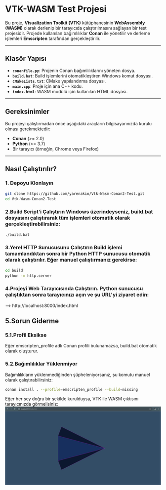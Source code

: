 # VTK-WASM Test Projesi

Bu proje, **Visualization Toolkit (VTK)** kütüphanesinin **WebAssembly (WASM)** olarak derlenip bir tarayıcıda çalıştırılmasını sağlayan bir test projesidir. Projede kullanılan bağımlılıklar **Conan** ile yönetilir ve derleme işlemleri **Emscripten** tarafından gerçekleştirilir.

---

## Klasör Yapısı

- **`conanfile.py`**: Projenin Conan bağımlılıklarını yöneten dosya.
- **`build.bat`**: Build işlemlerini otomatikleştiren Windows komut dosyası.
- **`CMakeLists.txt`**: CMake yapılandırma dosyası.
- **`main.cpp`**: Proje için ana C++ kodu.
- **`index.html`**: WASM modülü için kullanılan HTML dosyası.

---

## Gereksinimler

Bu projeyi çalıştırmadan önce aşağıdaki araçların bilgisayarınızda kurulu olması gerekmektedir:

- **Conan** (>= 2.0)
- **Python** (>= 3.7)
- Bir tarayıcı (örneğin, Chrome veya Firefox)

---

## Nasıl Çalıştırılır?

### 1. Depoyu Klonlayın
``` bash
git clone https://github.com/yarenakin/Vtk-Wasm-Conan2-Test.git
cd Vtk-Wasm-Conan2-Test
```
### 2.Build Script'i Çalıştırın Windows üzerindeyseniz, build.bat dosyasını çalıştırarak tüm işlemleri otomatik olarak gerçekleştirebilirsiniz:
``` bash
./build.bat
```
### 3.Yerel HTTP Sunucusunu Çalıştırın Build işlemi tamamlandıktan sonra bir Python HTTP sunucusu otomatik olarak çalıştırılır. Eğer manuel çalıştırmanız gerekirse:
``` bash
cd build
python -m http.server
```

### 4.Projeyi Web Tarayıcısında Çalıştırın. Python sunucusu çalıştıktan sonra tarayıcınızı açın ve şu URL'yi ziyaret edin:
-->   http://localhost:8000/index.html

## 5.Sorun Giderme
### 5.1.Profil Eksikse
  Eğer emscripten_profile adlı Conan profili bulunamazsa, build.bat otomatik olarak oluşturur.
### 5.2.Bağımlılıklar Yüklenmiyor
  Bağımlılıkların yüklenmediğinden şüpheleniyorsanız, şu komutu manuel olarak çalıştırabilirsiniz:
``` bash
conan install . --profile=emscripten_profile --build=missing
```

Eğer her şey doğru bir şekilde kurulduysa, VTK ile WASM çıktısını tarayıcınızda görmelisiniz:
![VTK Output](assets/vtk_output.png)



